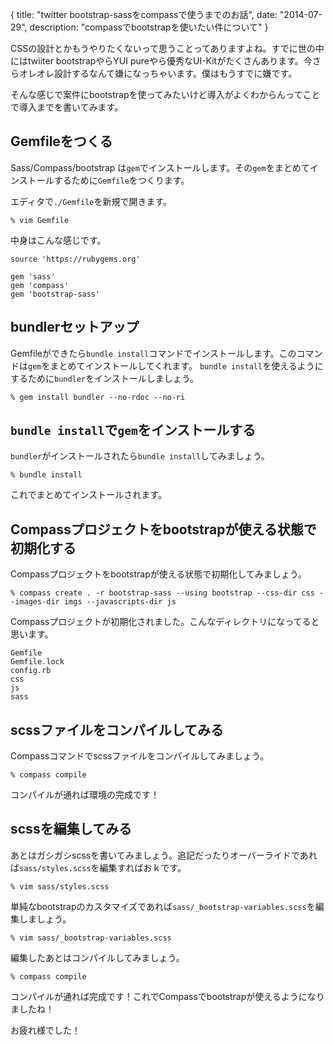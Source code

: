 {
  title: "twitter bootstrap-sassをcompassで使うまでのお話",
  date:  "2014-07-29",
  description: "compassでbootstrapを使いたい件について"
}

CSSの設計とかもうやりたくないって思うことってありますよね。すでに世の中にはtwiiter bootstrapやらYUI pureやら優秀なUI-Kitがたくさんあります。今さらオレオレ設計するなんて嫌になっちゃいます。僕はもうすでに嫌です。

そんな感じで案件にbootstrapを使ってみたいけど導入がよくわからんってことで導入までを書いてみます。

## Gemfileをつくる

Sass/Compass/bootstrap は`gem`でインストールします。その`gem`をまとめてインストールするために`Gemfile`をつくります。

エディタで`./Gemfile`を新規で開きます。

```
% vim Gemfile
```

中身はこんな感じです。

```
source 'https://rubygems.org'

gem 'sass'
gem 'compass'
gem 'bootstrap-sass'
```

## bundlerセットアップ

Gemfileができたら`bundle install`コマンドでインストールします。このコマンドは`gem`をまとめてインストールしてくれます。
`bundle install`を使えるようにするために`bundler`をインストールしましょう。

```
% gem install bundler --no-rdoc --no-ri
```

## `bundle install`で`gem`をインストールする

`bundler`がインストールされたら`bundle install`してみましょう。

```
% bundle install
```

これでまとめてインストールされます。

## Compassプロジェクトをbootstrapが使える状態で初期化する

Compassプロジェクトをbootstrapが使える状態で初期化してみましょう。

```
% compass create . -r bootstrap-sass --using bootstrap --css-dir css --images-dir imgs --javascripts-dir js
```

Compassプロジェクトが初期化されました。こんなディレクトリになってると思います。

```
Gemfile
Gemfile.lock
config.rb
css
js
sass
```

## scssファイルをコンパイルしてみる

Compassコマンドでscssファイルをコンパイルしてみましょう。

```
% compass compile
```

コンパイルが通れば環境の完成です！

## scssを編集してみる

あとはガシガシscssを書いてみましょう。追記だったりオーバーライドであれば`sass/styles.scss`を編集すればおｋです。

```
% vim sass/styles.scss
```

単純なbootstrapのカスタマイズであれば`sass/_bootstrap-variables.scss`を編集しましょう。

```
% vim sass/_bootstrap-variables.scss
```

編集したあとはコンパイルしてみましょう。

```
% compass compile
```

コンパイルが通れば完成です！これでCompassでbootstrapが使えるようになりましたね！

お疲れ様でした！
